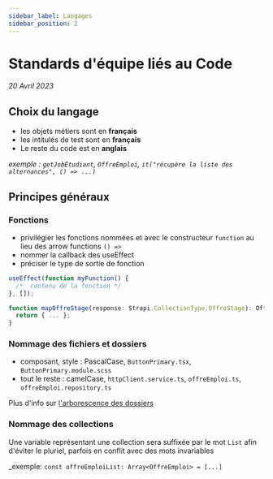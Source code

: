 ```yaml
---
sidebar_label: Langages
sidebar_position: 2
---
```


# Standards d'équipe liés au Code

_20 Avril 2023_

## Choix du langage
* les objets métiers sont en **français**
* les intitulés de test sont en **français**
* Le reste du code est en **anglais**

_exemple : `getJobÉtudiant`, `OffreEmploi`, `it("récupère la liste des alternances", () => ...)`_

## Principes généraux
### Fonctions

* privilégier les fonctions nommées et avec le constructeur `function` au lieu des arrow functions `() => `
* nommer la callback des useEffect
* préciser le type de sortie de fonction

```javascript
useEffect(function myFunction() {
  /*  contenu de la fonction */
}, []);
```

```javascript
function mapOffreStage(response: Strapi.CollectionType.OffreStage): OffreDeStage {
  return { ... };
}
```


### Nommage des fichiers et dossiers

* composant, style : PascalCase, `ButtonPrimary.tsx`, `ButtonPrimary.module.scss`
* tout le reste : camelCase, `httpClient.service.ts`, `offreEmploi.ts`, `offreEmploi.repository.ts`

Plus d'info sur [l'arborescence des dossiers](./architecture#structure)


### Nommage des collections

Une variable représentant une collection sera suffixée par le mot `List` afin d'éviter le pluriel, parfois en conflit avec des mots invariables

_exemple: `const offreEmploiList: Array<OffreEmploi> = [...]`
